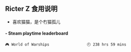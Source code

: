 ## Ricter Z 食用说明
- 喜欢猫猫，是个冇猫孤儿

<!-- steam-box start -->
#### - Steam playtime leaderboard
```text
🎮 World of Warships                 🕘 238 hrs 59 mins
```
<!-- Powered by https://github.com/YouEclipse/steam-box . -->
<!-- steam-box end -->
